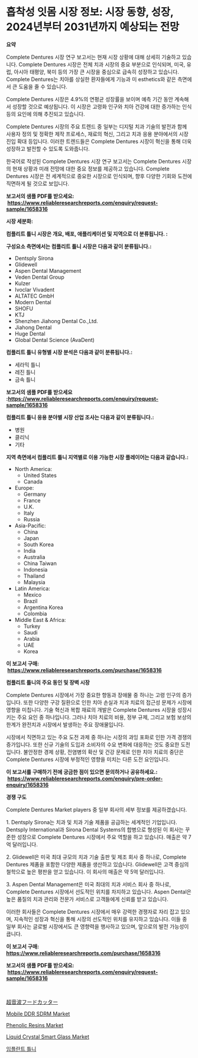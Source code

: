 <p><h1>흡착성 잇몸 시장 정보: 시장 동향, 성장, 2024년부터 2031년까지 예상되는 전망</h1></p><p><strong>요약</strong></p>
<p><p>Complete Dentures 시장 연구 보고서는 현재 시장 상황에 대해 상세히 기술하고 있습니다. Complete Dentures 시장은 전체 치과 시장의 중요 부분으로 인식되며, 미국, 유럽, 아시아 태평양, 북미 등의 가장 큰 시장을 중심으로 급속히 성장하고 있습니다. Complete Dentures는 치아를 상실한 환자들에게 기능과 미 esthetics와 같은 측면에서 큰 도움을 줄 수 있습니다.</p><p>Complete Dentures 시장은 4.9%의 연평균 성장률을 보이며 예측 기간 동안 계속해서 성장할 것으로 예상됩니다. 이 시장은 고령화 인구와 치아 건강에 대한 증가하는 인식 등의 요인에 의해 추진되고 있습니다.</p><p>Complete Dentures 시장의 주요 트렌드 중 일부는 디지털 치과 기술의 발전과 함께 사용자 정의 및 정확한 제작 프로세스, 재료의 혁신, 그리고 치과 응용 분야에서의 시장 진입 확대 등입니다. 이러한 트렌드들은 Complete Dentures 시장이 혁신을 통해 더욱 성장하고 발전할 수 있도록 도와줍니다.</p><p>한국어로 작성된 Complete Dentures 시장 연구 보고서는 Complete Dentures 시장의 현재 상황과 미래 전망에 대한 중요 정보를 제공하고 있습니다. Complete Dentures 시장은 전 세계적으로 중요한 시장으로 인식되며, 향후 다양한 기회와 도전에 직면하게 될 것으로 보입니다.</p></p>
<p><strong>보고서의 샘플 PDF를 받으세요: &nbsp;<a href="https://www.reliableresearchreports.com/enquiry/request-sample/1658316">https://www.reliableresearchreports.com/enquiry/request-sample/1658316</a></strong></p>
<p><strong>시장 세분화:</strong></p>
<p><strong> 컴플리트 틀니 시장은 개요, 배포, 애플리케이션 및 지역으로 더 분류됩니다. :</strong></p>
<p><strong>구성요소 측면에서는 컴플리트 틀니 시장은 다음과 같이 분류됩니다.:</strong></p>
<p><ul><li>Dentsply Sirona</li><li>Glidewell</li><li>Aspen Dental Management</li><li>Veden Dental Group</li><li>Kulzer</li><li>Ivoclar Vivadent</li><li>ALTATEC GmbH</li><li>Modern Dental</li><li>SHOFU</li><li>KTJ</li><li>Shenzhen Jiahong Dental Co.,Ltd.</li><li>Jiahong Dental</li><li>Huge Dental</li><li>Global Dental Science (AvaDent)</li></ul></p>
<p><strong> 컴플리트 틀니 유형별 시장 분석은 다음과 같이 분류됩니다.:</strong></p>
<p><ul><li>세라믹 틀니</li><li>레진 틀니</li><li>금속 틀니</li></ul></p>
<p><strong>보고서의 샘플 PDF를 받으세요 :<a href="https://www.reliableresearchreports.com/enquiry/request-sample/1658316">https://www.reliableresearchreports.com/enquiry/request-sample/1658316</a></strong></p>
<p><strong> 컴플리트 틀니 응용 분야별 시장 산업 조사는 다음과 같이 분류됩니다.:</strong></p>
<p><ul><li>병원</li><li>클리닉</li><li>기타</li></ul></p>
<p><strong>지역 측면에서 컴플리트 틀니 지역별로 이용 가능한 시장 플레이어는 다음과 같습니다.:</strong></p>
<p><ul>
    <li>
        North America:
        <ul>
            <li>United States</li>
            <li>Canada</li>
        </ul>
    </li>
    <li>
        Europe:
        <ul>
            <li>Germany</li>
            <li>France</li>
            <li>U.K.</li>
            <li>Italy</li>
            <li>Russia</li>
        </ul>
    </li>
    <li>
        Asia-Pacific:
        <ul>
            <li>China</li>
            <li>Japan</li>
            <li>South Korea</li>
            <li>India</li>
            <li>Australia</li>
            <li>China Taiwan</li>
            <li>Indonesia</li>
            <li>Thailand</li>
            <li>Malaysia</li>
        </ul>
    </li>
    <li>
        Latin America:
        <ul>
            <li>Mexico</li>
            <li>Brazil</li>
            <li>Argentina Korea</li>
            <li>Colombia</li>
        </ul>
    </li>
    <li>
        Middle East & Africa:
        <ul>
            <li>Turkey</li>
            <li>Saudi</li>
            <li>Arabia</li>
            <li>UAE</li>
            <li>Korea</li>
        </ul>
    </li>
    </ul></p>
<p><strong>이 보고서 구매: &nbsp;<a href="https://www.reliableresearchreports.com/purchase/1658316">https://www.reliableresearchreports.com/purchase/1658316</a></strong></p>
<p><strong>컴플리트 틀니의 주요 동인 및 장벽 시장</strong></p>
<p><p>Complete Dentures 시장에서 가장 중요한 향동과 장애물 중 하나는 고령 인구의 증가입니다. 또한 다양한 구강 질환으로 인한 치아 손실과 치과 치료의 접근성 문제가 시장에 영향을 미칩니다. 기술 혁신과 복합 재료의 개발은 Complete Dentures 시장을 성장시키는 주요 요인 중 하나입니다. 그러나 치아 치료의 비용, 정부 규제, 그리고 보험 보상의 한계가 완전치과 시장에서 발생하는 주요 장애물입니다.</p><p>시장에서 직면하고 있는 주요 도전 과제 중 하나는 시장의 과잉 포화로 인한 가격 경쟁의 증가입니다. 또한 신규 기술의 도입과 소비자의 수요 변화에 대응하는 것도 중요한 도전입니다. 불안정한 경제 상황, 전염병의 확산 및 건강 문제로 인한 치아 치료의 중단은 Complete Dentures 시장에 부정적인 영향을 미치는 다른 도전 요인입니다.</p></p>
<p><strong>이 보고서를 구매하기 전에 궁금한 점이 있으면 문의하거나 공유하세요.: &nbsp;<a href="https://www.reliableresearchreports.com/enquiry/pre-order-enquiry/1658316">https://www.reliableresearchreports.com/enquiry/pre-order-enquiry/1658316</a></strong></p>
<p><strong>경쟁 구도</strong></p>
<p><p>Complete Dentures Market players 중 일부 회사의 세부 정보를 제공하겠습니다.</p><p>1. Dentsply Sirona는 치과 및 치과 기술 제품을 공급하는 세계적인 기업입니다. Dentsply International과 Sirona Dental Systems의 합병으로 형성된 이 회사는 꾸준한 성장으로 Complete Dentures 시장에서 주요 역할을 하고 있습니다. 매출은 약 7억 달러입니다.</p><p>2. Glidewell은 미국 최대 규모의 치과 기술 출판 및 제조 회사 중 하나로, Complete Dentures 제품을 포함한 다양한 제품을 생산하고 있습니다. Glidewell은 고객 중심의 철학으로 높은 평판을 얻고 있습니다. 이 회사의 매출은 약 5억 달러입니다.</p><p>3. Aspen Dental Management은 미국 최대의 치과 서비스 회사 중 하나로, Complete Dentures 시장에서 선도적인 위치를 차지하고 있습니다. Aspen Dental은 높은 품질의 치과 관리와 전문가 서비스로 고객들에게 신뢰를 받고 있습니다. </p><p>이러한 회사들은 Complete Dentures 시장에서 매우 강력한 경쟁자로 자리 잡고 있으며, 지속적인 성장과 혁신을 통해 시장의 선도적인 위치를 유지하고 있습니다. 이들 중 일부 회사는 글로벌 시장에서도 큰 영향력을 행사하고 있으며, 앞으로의 발전 가능성이 큽니다.</p></p>
<p><strong>이 보고서 구매: &nbsp; <a href="https://www.reliableresearchreports.com/purchase/1658316">https://www.reliableresearchreports.com/purchase/1658316</a></strong></p>
<p><strong>보고서의 샘플 PDF를 받으세요: &nbsp;<a href="https://www.reliableresearchreports.com/enquiry/request-sample/1658316">https://www.reliableresearchreports.com/enquiry/request-sample/1658316</a></strong><strong></strong></p>
<p>&nbsp;</p>
<p><p><a href="https://github.com/vhemk0794148/Market-Research-Report-List-1/blob/main/225163513328.md">超音波フードカッター</a></p><p><a href="https://github.com/joannesouthgate/Market-Research-Report-List-2/blob/main/mobile-ddr-sdrm-market.md">Mobile DDR SDRM Market</a></p><p><a href="https://cat-emmental-94b.notion.site/Phenolic-Resins-Market-Size-2024-2031-Global-Industrial-Analysis-Key-Geographical-Regions-Market-7a691375038e492fbc23ee3bda542f0a">Phenolic Resins Market</a></p><p><a href="https://issuu.com/reportprime-2/docs/liquid-crystal-smart-glass-market-size-2030.pptx">Liquid Crystal Smart Glass Market</a></p><p><a href="https://github.com/FelipeGrrady654556/Market-Research-Report-List-1/blob/main/921551612210.md">임플란트 틀니</a></p></p>